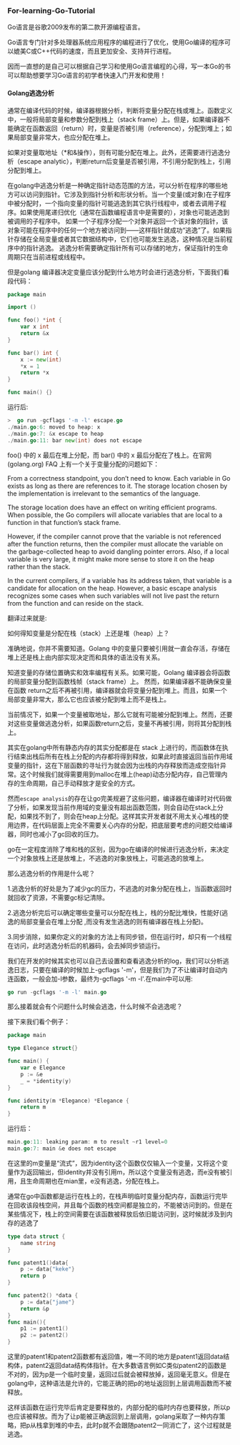 ### For-learning-Go-Tutorial
Go语言是谷歌2009发布的第二款开源编程语言。

Go语言专门针对多处理器系统应用程序的编程进行了优化，使用Go编译的程序可以媲美C或C++代码的速度，而且更加安全、支持并行进程。

因而一直想的是自己可以根据自己学习和使用Go语言编程的心得，写一本Go的书可以帮助想要学习Go语言的初学者快速入门开发和使用！

#### Golang逃逸分析
通常在编译代码的时候，编译器根据分析，判断将变量分配在栈或堆上。函数定义中，一般将局部变量和参数分配到栈上（stack frame）上。但是，如果编译器不能确定在函数返回（return）时，变量是否被引用（reference），分配到堆上；如果局部变量非常大，也应分配在堆上。

如果对变量取地址（*和&操作），则有可能分配在堆上。此外，还需要进行逃逸分析（escape analytic），判断return后变量是否被引用，不引用分配到栈上，引用分配到堆上。
 
在golang中逃逸分析是一种确定指针动态范围的方法，可以分析在程序的哪些地方可以访问到指针。它涉及到指针分析和形状分析。当一个变量(或对象)在子程序中被分配时，一个指向变量的指针可能逃逸到其它执行线程中，或者去调用子程序。如果使用尾递归优化（通常在函数编程语言中是需要的），对象也可能逃逸到被调用的子程序中。 如果一个子程序分配一个对象并返回一个该对象的指针，该对象可能在程序中的任何一个地方被访问到——这样指针就成功“逃逸”了。如果指针存储在全局变量或者其它数据结构中，它们也可能发生逃逸，这种情况是当前程序中的指针逃逸。 逃逸分析需要确定指针所有可以存储的地方，保证指针的生命周期只在当前进程或线程中。

但是golang 编译器决定变量应该分配到什么地方时会进行逃逸分析，下面我们看段代码：
```go
package main

import ()

func foo() *int {
    var x int
    return &x
}

func bar() int {
    x := new(int)
    *x = 1
    return *x
}

func main() {}
```
运行后:

```go
>  go run -gcflags '-m -l' escape.go
./main.go:6: moved to heap: x
./main.go:7: &x escape to heap
./main.go:11: bar new(int) does not escape
```

foo() 中的 x 最后在堆上分配，而 bar() 中的 x 最后分配在了栈上。在官网 (golang.org) FAQ 上有一个关于变量分配的问题如下：

From a correctness standpoint, you don’t need to know. Each variable in Go exists as long as there are references to it. 
The storage location chosen by the implementation is irrelevant to the semantics of the language.

The storage location does have an effect on writing efficient programs. When possible, the Go compilers will allocate variables that are local to a function in that function’s stack frame. 

However, if the compiler cannot prove that the variable is not referenced after the function returns, 
then the compiler must allocate the variable on the garbage-collected heap to avoid dangling pointer errors. 
Also, if a local variable is very large, it might make more sense to store it on the heap rather than the stack.

In the current compilers, if a variable has its address taken, that variable is a candidate for allocation on the heap. 
However, a basic escape analysis recognizes some cases when such variables will not live past the return from the function and can reside on the stack.

翻译过来就是:

如何得知变量是分配在栈（stack）上还是堆（heap）上？

准确地说，你并不需要知道。Golang 中的变量只要被引用就一直会存活，存储在堆上还是栈上由内部实现决定而和具体的语法没有关系。

知道变量的存储位置确实和效率编程有关系。如果可能，Golang 编译器会将函数的局部变量分配到函数栈帧（stack frame）上。
然而，如果编译器不能确保变量在函数 return之后不再被引用，编译器就会将变量分配到堆上。而且，如果一个局部变量非常大，那么它也应该被分配到堆上而不是栈上。

当前情况下，如果一个变量被取地址，那么它就有可能被分配到堆上。然而，还要对这些变量做逃逸分析，如果函数return之后，变量不再被引用，则将其分配到栈上。

其实在golang中所有静态内存的其实分配都是在 stack 上进行的，而函数体在执行结束出栈后所有在栈上分配的内存都将得到释放，如果此时直接返回当前作用域变量的指针，这在下层函数的寻址行为就会因为出栈的内存释放而造成空指针异常。这个时候我们就得需要用到malloc在堆上(heap)动态分配内存，自己管理内存的生命周期，自己手动释放才是安全的方式。

然而`escape analysis`的存在让go完美规避了这些问题，编译器在编译时对代码做了分析，如果发现当前作用域的变量没有超出函数范围，则会自动在stack上分配，如果找不到了，则会在heap上分配。这样其实开发者就不用太关心堆栈的使用边界，在代码层面上完全不需要关心内存的分配，把底层要考虑的问题交给编译器，同时也减小了gc回收的压力。

go在一定程度消除了堆和栈的区别，因为go在编译的时候进行逃逸分析，来决定一个对象放栈上还是放堆上，不逃逸的对象放栈上，可能逃逸的放堆上。

那么逃逸分析的作用是什么呢？

1.逃逸分析的好处是为了减少gc的压力，不逃逸的对象分配在栈上，当函数返回时就回收了资源，不需要gc标记清除。

2.逃逸分析完后可以确定哪些变量可以分配在栈上，栈的分配比堆快，性能好(逃逸的局部变量会在堆上分配 ,而没有发生逃逸的则有编译器在栈上分配)。

3.同步消除，如果你定义的对象的方法上有同步锁，但在运行时，却只有一个线程在访问，此时逃逸分析后的机器码，会去掉同步锁运行。

我们在开发的时候其实也可以自己去设置和查看逃逸分析的log，我们可以分析逃逸日志，只要在编译的时候加上-gcflags '-m'，但是我们为了不让编译时自动内连函数，一般会加-l参数，最终为-gcflags '-m -l'.在main中可以用:

```go
go run -gcflags '-m -l' main.go
```

那么接着就会有个问题什么时候会逃逸，什么时候不会逃逸呢？

接下来我们看个例子：
```go
package main

type Elegance struct{}

func main() {
	var e Elegance
	p := &e
	_ = *identity(y)
}

func identity(m *Elegance) *Elegance {
	return m
}
```
运行后：
```go
main.go:11: leaking param: m to result ~r1 level=0
main.go:7: main &e does not escape
```
在这里的m变量是“流式”，因为identity这个函数仅仅输入一个变量，又将这个变量作为返回输出，但identity并没有引用m，所以这个变量没有逃逸，而e没有被引用，且生命周期也在mian里，e没有逃逸，分配在栈上。

通常在go中函数都是运行在栈上的，在栈声明临时变量分配内存，函数运行完毕在回收该段栈空间，并且每个函数的栈空间都是独立的，不能被访问到的。但是在某些情况下，栈上的空间需要在该函数被释放后依旧能访问到，这时候就涉及到内存的逃逸了
```go
type data struct {
    name string
}

func patent1()data{
    p := data{"keke"}
    return p
}

func patent2() *data {
    p := data{"jame"}
    return &p
}
func main(){
    p1 := patent1()
    p2 := patent2()
}
```
这里的patent1和patent2函数都有返回值，唯一不同的地方是patent1返回data结构体，patent2返回data结构体指针。在大多数语言例如C类似patent2的函数是不对的，因为p是一个临时变量，返回过后就会被释放掉，返回毫无意义。但是在golang中，这种语法是允许的，它能正确的把p的地址返回到上层调用函数而不被释放。

这样该函数在运行完毕后肯定是要释放的，内部分配的临时内存也要释放，所以p也应该被释放。而为了让p能被正确返回到上层调用，golang采取了一种内存策略，把p从栈拿到堆的中去，此时p就不会跟随patent2一同消亡了，这个过程就是逃逸。
